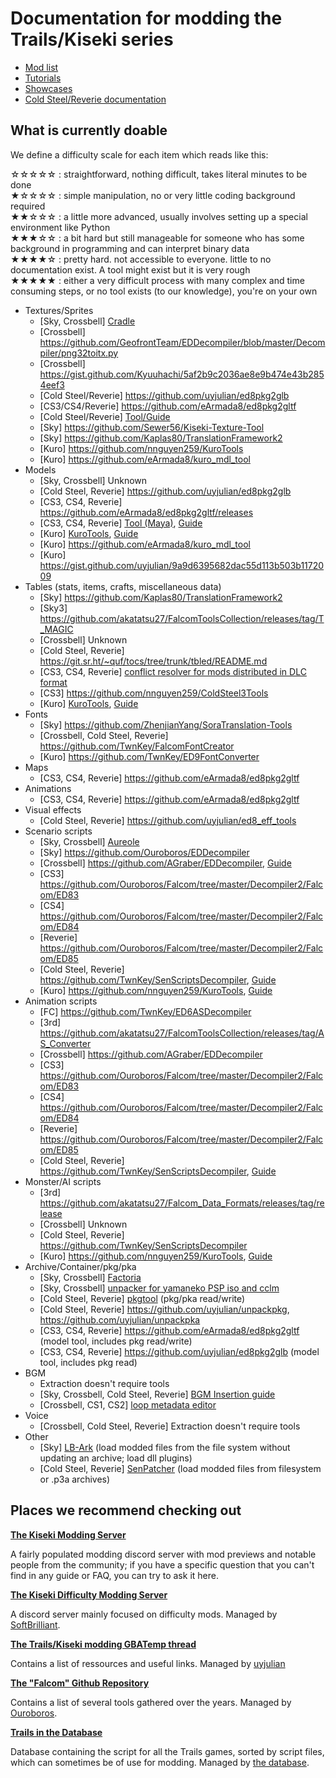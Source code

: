 # Documentation for modding the Trails/Kiseki series

- [Mod list](Released-Mods.md)
- [Tutorials](tutorials)
- [Showcases](Mod-Showcases.md)
- [Cold Steel/Reverie documentation](cold-steel)

## What is currently doable
We define a difficulty scale for each item which reads like this:

☆☆☆☆☆ : straightforward, nothing difficult, takes literal minutes to be done\
★☆☆☆☆ : simple manipulation, no or very little coding background required\
★★☆☆☆ : a little more advanced, usually involves setting up a special environment like Python\
★★★☆☆ : a bit hard but still manageable for someone who has some background in programming and can interpret binary data\
★★★★☆ : pretty hard. not accessible to everyone. little to no documentation exist. A tool might exist but it is very rough\
★★★★★ : either a very difficult process with many complex and time consuming steps, or no tool exists (to our knowledge), you're on your own

- Textures/Sprites
  - [Sky, Crossbell] [Cradle](https://github.com/Kyuuhachi/Aureole)
  - [Crossbell] https://github.com/GeofrontTeam/EDDecompiler/blob/master/Decompiler/png32toitx.py
  - [Crossbell] https://gist.github.com/Kyuuhachi/5af2b9c2036ae8e9b474e43b2854eef3
  - [Cold Steel/Reverie] https://github.com/uyjulian/ed8pkg2glb
  - [CS3/CS4/Reverie] https://github.com/eArmada8/ed8pkg2gltf
  - [Cold Steel/Reverie] [Tool/Guide](https://forums.dolphin-emu.org/Thread-custom-texture-tool-ps-v50-2?pid=482262#pid482262)
  - [Sky] https://github.com/Sewer56/Kiseki-Texture-Tool
  - [Sky] https://github.com/Kaplas80/TranslationFramework2
  - [Kuro] https://github.com/nnguyen259/KuroTools
  - [Kuro] https://github.com/eArmada8/kuro_mdl_tool
- Models
  - [Sky, Crossbell] Unknown
  - [Cold Steel, Reverie] https://github.com/uyjulian/ed8pkg2glb
  - [CS3, CS4, Reverie] https://github.com/eArmada8/ed8pkg2gltf/releases
  - [CS3, CS4, Reverie] [Tool (Maya)](https://github.com/Trails-Research-Group/Doc/releases/tag/v0.0), [Guide](tutorials/Import-custom-models-to-Cold-Steel-IV.md)
  - [Kuro] [KuroTools](https://github.com/nnguyen259/KuroTools), [Guide](tutorials/Import-custom-models-to-Kuro-no-Kiseki.md)
  - [Kuro] https://github.com/eArmada8/kuro_mdl_tool
  - [Kuro] https://gist.github.com/uyjulian/9a9d6395682dac55d113b503b1172009
- Tables (stats, items, crafts, miscellaneous data)
  - [Sky] https://github.com/Kaplas80/TranslationFramework2
  - [Sky3] https://github.com/akatatsu27/FalcomToolsCollection/releases/tag/T_MAGIC
  - [Crossbell] Unknown
  - [Cold Steel, Reverie] https://git.sr.ht/~quf/tocs/tree/trunk/tbled/README.md
  - [CS3, CS4, Reverie] [conflict resolver for mods distributed in DLC format](https://github.com/eArmada8/misc_kiseki/blob/main/dlc_tables/dlc_conflict_resolver.py)
  - [CS3] https://github.com/nnguyen259/ColdSteel3Tools
  - [Kuro] [KuroTools](https://github.com/nnguyen259/KuroTools), [Guide](https://docs.google.com/document/d/19ajbTZzda54i5xZWDLXOq0oOVQrhJYXU9rmgz3Ya3Bc/edit#heading=h.805f9xdpyhea)
- Fonts
  - [Sky] https://github.com/ZhenjianYang/SoraTranslation-Tools
  - [Crossbell, Cold Steel, Reverie] https://github.com/TwnKey/FalcomFontCreator
  - [Kuro] https://github.com/TwnKey/ED9FontConverter
- Maps
  - [CS3, CS4, Reverie] https://github.com/eArmada8/ed8pkg2gltf
- Animations
  - [CS3, CS4, Reverie] https://github.com/eArmada8/ed8pkg2gltf
- Visual effects
  - [Cold Steel, Reverie] https://github.com/uyjulian/ed8_eff_tools
- Scenario scripts
  - [Sky, Crossbell] [Aureole](https://github.com/Kyuuhachi/Aureole)
  - [Sky] https://github.com/Ouroboros/EDDecompiler
  - [Crossbell] https://github.com/AGraber/EDDecompiler, [Guide](https://docs.google.com/document/d/1Nflb-dBPLLl0yWwk3MJTo0UxNyRPZDgy5zPanSrtotM/edit)
  - [CS3] https://github.com/Ouroboros/Falcom/tree/master/Decompiler2/Falcom/ED83
  - [CS4] https://github.com/Ouroboros/Falcom/tree/master/Decompiler2/Falcom/ED84
  - [Reverie] https://github.com/Ouroboros/Falcom/tree/master/Decompiler2/Falcom/ED85
  - [Cold Steel, Reverie] https://github.com/TwnKey/SenScriptsDecompiler, [Guide](https://docs.google.com/document/d/1YVjFSkPsj9M0UgsI6_de4TSz35MeL_rGuhSQDtRTXxw/edit)
  - [Kuro] https://github.com/nnguyen259/KuroTools, [Guide](https://docs.google.com/document/d/19ajbTZzda54i5xZWDLXOq0oOVQrhJYXU9rmgz3Ya3Bc/edit?usp=sharing)
- Animation scripts
  - [FC] https://github.com/TwnKey/ED6ASDecompiler
  - [3rd] https://github.com/akatatsu27/FalcomToolsCollection/releases/tag/AS_Converter
  - [Crossbell] https://github.com/AGraber/EDDecompiler
  - [CS3] https://github.com/Ouroboros/Falcom/tree/master/Decompiler2/Falcom/ED83
  - [CS4] https://github.com/Ouroboros/Falcom/tree/master/Decompiler2/Falcom/ED84
  - [Reverie] https://github.com/Ouroboros/Falcom/tree/master/Decompiler2/Falcom/ED85
  - [Cold Steel, Reverie] https://github.com/TwnKey/SenScriptsDecompiler, [Guide](https://docs.google.com/document/d/1YVjFSkPsj9M0UgsI6_de4TSz35MeL_rGuhSQDtRTXxw/edit)
- Monster/AI scripts
  - [3rd] https://github.com/akatatsu27/Falcom_Data_Formats/releases/tag/release
  - [Crossbell] Unknown
  - [Cold Steel, Reverie] https://github.com/TwnKey/SenScriptsDecompiler
  - [Kuro] https://github.com/nnguyen259/KuroTools, [Guide](https://docs.google.com/document/d/1ofetrdRn3BY8GIqfnzWrutw9MnyNEfLYZ6NOgxZzg8A/edit)
- Archive/Container/pkg/pka
  - [Sky, Crossbell] [Factoria](https://github.com/Kyuuhachi/Aureole)
  - [Sky, Crossbell] [unpacker for yamaneko PSP iso and cclm](https://gist.github.com/uyjulian/b596c978da0c1031047e124eaf5d4f84)
  - [Cold Steel, Reverie] [pkgtool](https://git.sr.ht/~quf/tocs/tree/trunk/pkgtool/README.md) (pkg/pka read/write)
  - [Cold Steel, Reverie] https://github.com/uyjulian/unpackpkg, https://github.com/uyjulian/unpackpka
  - [CS3, CS4, Reverie] https://github.com/eArmada8/ed8pkg2gltf (model tool, includes pkg read/write)
  - [CS3, CS4, Reverie] https://github.com/uyjulian/ed8pkg2glb (model tool, includes pkg read)
- BGM
  - Extraction doesn't require tools
  - [Sky, Crossbell, Cold Steel, Reverie] [BGM Insertion guide](tutorials/Extract-and-replace-BGM.md)
  - [Crossbell, CS1, CS2] [loop metadata editor](https://git.sr.ht/~quf/trails-ost-tool)
- Voice
  - [Crossbell, Cold Steel, Reverie] Extraction doesn't require tools
- Other
  - [Sky] [LB-Ark](https://github.com/Aureole-Suite/LB-ARK) (load modded files from the file system without updating an archive; load dll plugins)
  - [Cold Steel, Reverie] [SenPatcher](https://github.com/AdmiralCurtiss/SenPatcher) (load modded files from filesystem or .p3a archives)


## Places we recommend checking out
**[The Kiseki Modding Server](https://discord.gg/wYkWS33NQt)**

A fairly populated modding discord server with mod previews and notable people from the community; if you have a specific question that you can't find in any guide or FAQ, you can try to ask it here.

**[The Kiseki Difficulty Modding Server](https://discord.gg/EHhzrFGaRp)**

A discord server mainly focused on difficulty mods. Managed by [SoftBrilliant](https://github.com/SoftBrilliant).

**[The Trails/Kiseki modding GBATemp thread](https://gbatemp.net/threads/trails-kiseki-modding.476713/)**

Contains a list of ressources and useful links. Managed by [uyjulian](https://github.com/uyjulian)

**[The "Falcom" Github Repository](https://github.com/Ouroboros/Falcom)**

Contains a list of several tools gathered over the years. Managed by [Ouroboros](https://github.com/Ouroboros).

**[Trails in the Database](https://trailsinthedatabase.com/)**

Database containing the script for all the Trails games, sorted by script files, which can sometimes be of use for modding. Managed by [the database](https://github.com/the-database).
